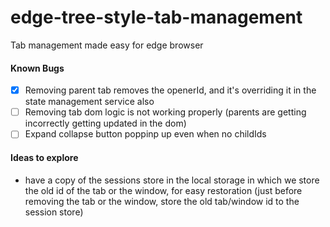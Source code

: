 # edge-tree-style-tab-management
Tab management made easy for edge browser


#### **Known Bugs**
- [x] Removing parent tab removes the openerId, and it's overriding it in the state management service also
- [ ] Removing tab dom logic is not working properly (parents are getting incorrectly getting updated in the dom)
- [ ] Expand collapse button poppinp up even when no childIds

#### **Ideas to explore**
- have a copy of the sessions store in the local storage in which we store the old id of the tab or the window, for easy restoration (just before removing the tab or the window, store the old tab/window id to the session store)